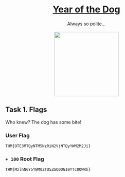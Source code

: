 # <div align="center">[Year of the Dog](https://tryhackme.com/r/room/yearofthedog)</div>
<div align="center">Always so polite...</div>
<br>
<div align="center">
<img src="https://github.com/user-attachments/assets/234e35d2-c233-4bbf-9a7e-a869364f88e4" height="200"></img>
</div>

## Task 1. Flags
Who knew? The dog has some bite!
### User Flag
```
THM{OTE3MTQyNTM5NzRiN2VjNTQyYWM2M2Ji}
```
### ```+ 100``` Root Flag
```
THM{MzlhNGY5YWM0ZTU5ZGQ0OGI0YTc0OWRh}
```
